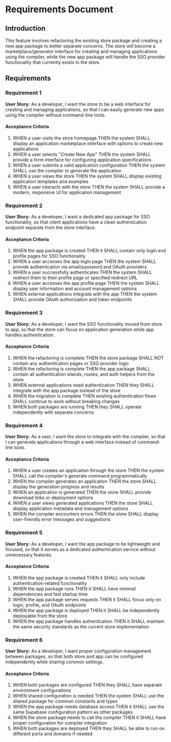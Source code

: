 # Requirements Document

## Introduction

This feature involves refactoring the existing store package and creating a new app package to better separate concerns. The store will become a marketplace/generator interface for creating and managing applications using the compiler, while the new app package will handle the SSO provider functionality that currently exists in the store.

## Requirements

### Requirement 1

**User Story:** As a developer, I want the store to be a web interface for creating and managing applications, so that I can easily generate new apps using the compiler without command-line tools.

#### Acceptance Criteria

1. WHEN a user visits the store homepage THEN the system SHALL display an application marketplace interface with options to create new applications
2. WHEN a user selects "Create New App" THEN the system SHALL provide a form interface for configuring application specifications
3. WHEN a user submits a valid application configuration THEN the system SHALL use the compiler to generate the application
4. WHEN a user views the store THEN the system SHALL display existing application templates and examples
5. WHEN a user interacts with the store THEN the system SHALL provide a modern, responsive UI for application management

### Requirement 2

**User Story:** As a developer, I want a dedicated app package for SSO functionality, so that client applications have a clean authentication endpoint separate from the store interface.

#### Acceptance Criteria

1. WHEN the app package is created THEN it SHALL contain only login and profile pages for SSO functionality
2. WHEN a user accesses the app login page THEN the system SHALL provide authentication via email/password and OAuth providers
3. WHEN a user successfully authenticates THEN the system SHALL redirect them to their profile page or specified redirect URL
4. WHEN a user accesses the app profile page THEN the system SHALL display user information and account management options
5. WHEN external applications integrate with the app THEN the system SHALL provide OAuth authorization and token endpoints

### Requirement 3

**User Story:** As a developer, I want the SSO functionality moved from store to app, so that the store can focus on application generation while app handles authentication.

#### Acceptance Criteria

1. WHEN the refactoring is complete THEN the store package SHALL NOT contain any authentication pages or SSO provider logic
2. WHEN the refactoring is complete THEN the app package SHALL contain all authentication islands, routes, and auth helpers from the store
3. WHEN external applications need authentication THEN they SHALL integrate with the app package instead of the store
4. WHEN the migration is complete THEN existing authentication flows SHALL continue to work without breaking changes
5. WHEN both packages are running THEN they SHALL operate independently with separate concerns

### Requirement 4

**User Story:** As a user, I want the store to integrate with the compiler, so that I can generate applications through a web interface instead of command-line tools.

#### Acceptance Criteria

1. WHEN a user creates an application through the store THEN the system SHALL call the compiler's generate command programmatically
2. WHEN the compiler generates an application THEN the store SHALL display the generation progress and results
3. WHEN an application is generated THEN the store SHALL provide download links or deployment options
4. WHEN a user views generated applications THEN the store SHALL display application metadata and management options
5. WHEN the compiler encounters errors THEN the store SHALL display user-friendly error messages and suggestions

### Requirement 5

**User Story:** As a developer, I want the app package to be lightweight and focused, so that it serves as a dedicated authentication service without unnecessary features.

#### Acceptance Criteria

1. WHEN the app package is created THEN it SHALL only include authentication-related functionality
2. WHEN the app package runs THEN it SHALL have minimal dependencies and fast startup time
3. WHEN the app package serves requests THEN it SHALL focus only on login, profile, and OAuth endpoints
4. WHEN the app package is deployed THEN it SHALL be independently deployable from the store
5. WHEN the app package handles authentication THEN it SHALL maintain the same security standards as the current store implementation

### Requirement 6

**User Story:** As a developer, I want proper configuration management between packages, so that both store and app can be configured independently while sharing common settings.

#### Acceptance Criteria

1. WHEN both packages are configured THEN they SHALL have separate environment configurations
2. WHEN shared configuration is needed THEN the system SHALL use the shared package for common constants and types
3. WHEN the app package needs database access THEN it SHALL use the same Supabase configuration pattern as other packages
4. WHEN the store package needs to call the compiler THEN it SHALL have proper configuration for compiler integration
5. WHEN both packages are deployed THEN they SHALL be able to run on different ports and domains if needed